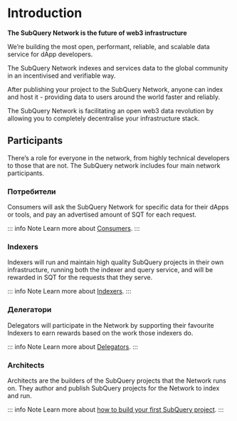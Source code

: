 # Introduction

**The SubQuery Network is the future of web3 infrastructure**

We’re building the most open, performant, reliable, and scalable data service for dApp developers.

The SubQuery Network indexes and services data to the global community in an incentivised and verifiable way.

After publishing your project to the SubQuery Network, anyone can index and host it - providing data to users around the world faster and reliably.

The SubQuery Network is facilitating an open web3 data revolution by allowing you to completely decentralise your infrastructure stack.

## Participants

There’s a role for everyone in the network, from highly technical developers to those that are not. The SubQuery network includes four main network participants.

### Потребители

Consumers will ask the SubQuery Network for specific data for their dApps or tools, and pay an advertised amount of SQT for each request.

::: info Note Learn more about [Consumers](./consumers.md). :::

### Indexers

Indexers will run and maintain high quality SubQuery projects in their own infrastructure, running both the indexer and query service, and will be rewarded in SQT for the requests that they serve.

::: info Note Learn more about [Indexers](./indexers.md). :::

### Делегатори

Delegators will participate in the Network by supporting their favourite Indexers to earn rewards based on the work those indexers do.

::: info Note Learn more about [Delegators](./delegators.md). :::

### Architects

Architects are the builders of the SubQuery projects that the Network runs on. They author and publish SubQuery projects for the Network to index and run.

::: info Note Learn more about [how to build your first SubQuery project](../build/introduction.md). :::
